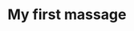 <DOCTYPE html>
  <html lang="ru">
    <head>
    <meta charset="utf-8">
      <title>First</title>
    </head>
    <body>
      <h1>My first massage</h1>
    </body>
  </html> 
